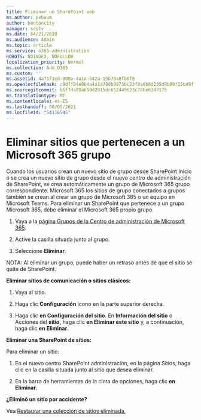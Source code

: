 ```yaml
---
title: Eliminar un SharePoint web
ms.author: pebaum
author: bentoncity
manager: scotv
ms.date: 04/21/2020
ms.audience: Admin
ms.topic: article
ms.service: o365-administration
ROBOTS: NOINDEX, NOFOLLOW
localization_priority: Normal
ms.collection: Adm_O365
ms.custom: ''
ms.assetid: 4a71f3cd-000a-4a1a-b42a-15b70a8fb6f8
ms.openlocfilehash: c8dff84e8b4a4a1a78db98736c23f8a0b0d235d9b09f15bd9ff770785badb4f2
ms.sourcegitcommit: b5f7da89a650d2915dc652449623c78be6247175
ms.translationtype: MT
ms.contentlocale: es-ES
ms.lasthandoff: 08/05/2021
ms.locfileid: "54118545"
---
```

# <a name="delete-sites-that-belong-to-a-microsoft-365-group"></a>Eliminar sitios que pertenecen a un Microsoft 365 grupo

Cuando los usuarios crean un nuevo sitio de grupo desde SharePoint Inicio o se crea un nuevo sitio de grupo desde el nuevo centro de administración de SharePoint, se crea automáticamente un grupo de Microsoft 365 grupo correspondiente. Microsoft 365 los sitios de grupo conectados a grupos también se crean al crear un grupo de Microsoft 365 o un equipo en Microsoft Teams. Para eliminar un SharePoint que pertenece a un grupo Microsoft 365, debe eliminar el Microsoft 365 propio grupo. 
  
1. Vaya a la [página Grupos de la Centro de administración de Microsoft 365](https://portal.office.com/adminportal/home#/groups).
    
2. Active la casilla situada junto al grupo.
    
3. Seleccione **Eliminar**.
    
NOTA: Al eliminar un grupo, puede haber un retraso antes de que el sitio se quite de SharePoint.
  
**Eliminar sitios de comunicación o sitios clásicos:**

1. Vaya al sitio.
  
2. Haga clic **Configuración** icono en la parte superior derecha. 
  
3. Haga clic **en Configuración del sitio**. En **Información del sitio** o Acciones del **sitio,** haga clic **en Eliminar este sitio** y, a continuación, haga clic **en Eliminar**.
  
**Eliminar una SharePoint de sitios:**

Para eliminar un sitio:
  
1. En el nuevo centro SharePoint administración, en la  página Sitios, haga clic en la casilla situada junto al sitio que desea eliminar. 
    
2. En la barra de herramientas de la cinta de opciones, haga clic **en Eliminar.**
    
**¿Eliminó un sitio por accidente?**

Vea [Restaurar una colección de sitios eliminada.](https://go.microsoft.com/fwlink/?linkid=867660)
  

